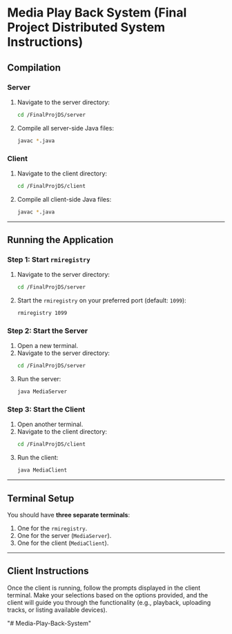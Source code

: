 # Media Play Back System (Final Project Distributed System Instructions) 

## Compilation

### Server
1. Navigate to the server directory:
   ```bash
   cd /FinalProjDS/server
   ```
2. Compile all server-side Java files:
   ```bash
   javac *.java
   ```

### Client
1. Navigate to the client directory:
   ```bash
   cd /FinalProjDS/client
   ```
2. Compile all client-side Java files:
   ```bash
   javac *.java
   ```

---

## Running the Application

### Step 1: Start `rmiregistry`
1. Navigate to the server directory:
   ```bash
   cd /FinalProjDS/server
   ```
2. Start the `rmiregistry` on your preferred port (default: `1099`):
   ```bash
   rmiregistry 1099
   ```

### Step 2: Start the Server
1. Open a new terminal.
2. Navigate to the server directory:
   ```bash
   cd /FinalProjDS/server
   ```
3. Run the server:
   ```bash
   java MediaServer
   ```

### Step 3: Start the Client
1. Open another terminal.
2. Navigate to the client directory:
   ```bash
   cd /FinalProjDS/client
   ```
3. Run the client:
   ```bash
   java MediaClient
   ```

---

## Terminal Setup
You should have **three separate terminals**:
1. One for the `rmiregistry`.
2. One for the server (`MediaServer`).
3. One for the client (`MediaClient`).

---

## Client Instructions
Once the client is running, follow the prompts displayed in the client terminal. Make your selections based on the options provided, and the client will guide you through the functionality (e.g., playback, uploading tracks, or listing available devices).

"# Media-Play-Back-System" 
